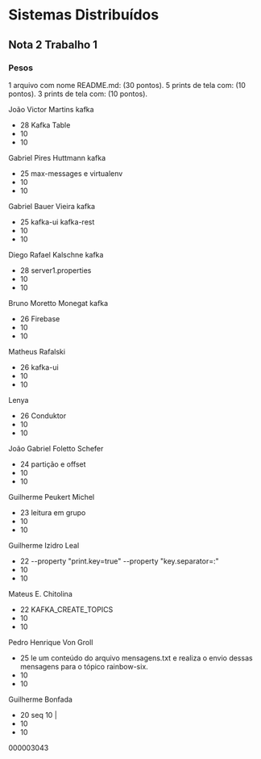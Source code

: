 # Sistemas Distribuídos
## Nota 2 Trabalho 1
### Pesos

1 arquivo com nome README.md: (30 pontos). 
5 prints de tela com: (10 pontos). 
3 prints de tela com: (10 pontos). 

João Victor Martins kafka
- 28 Kafka Table
- 10
- 10   

Gabriel Pires Huttmann kafka
- 25 max-messages e virtualenv
- 10
- 10

Gabriel Bauer Vieira kafka
- 25 kafka-ui  kafka-rest
- 10
- 10

Diego Rafael Kalschne kafka
- 28 server1.properties
- 10
- 10

Bruno Moretto Monegat kafka
- 26  Firebase
- 10
- 10

Matheus Rafalski 
- 26 kafka-ui   	
- 10
- 10

Lenya
- 26 Conduktor
- 10
- 10

João Gabriel Foletto Schefer
- 24  partição e offset
- 10
- 10


Guilherme Peukert Michel
- 23   leitura em grupo 
- 10
- 10


Guilherme Izidro Leal
- 22 --property "print.key=true" --property "key.separator=:"  
- 10
- 10


Mateus E. Chitolina
- 22  KAFKA_CREATE_TOPICS
- 10
- 10


Pedro Henrique Von Groll
- 25 le um conteúdo do arquivo mensagens.txt e realiza o envio dessas mensagens para o tópico rainbow-six.
- 10
- 10



Guilherme Bonfada
- 20   seq 10 |
- 10
- 10




000003043